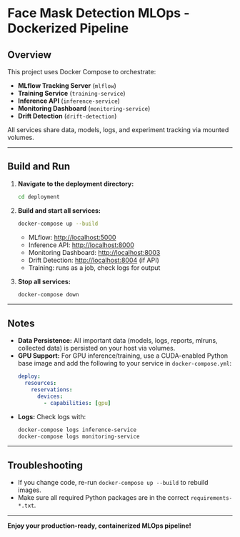 # Face Mask Detection MLOps - Dockerized Pipeline

## Overview

This project uses Docker Compose to orchestrate:
- **MLflow Tracking Server** (`mlflow`)
- **Training Service** (`training-service`)
- **Inference API** (`inference-service`)
- **Monitoring Dashboard** (`monitoring-service`)
- **Drift Detection** (`drift-detection`)

All services share data, models, logs, and experiment tracking via mounted volumes.

---

## Build and Run

1. **Navigate to the deployment directory:**
   ```sh
   cd deployment
   ```

2. **Build and start all services:**
   ```sh
   docker-compose up --build
   ```

   - MLflow: [http://localhost:5000](http://localhost:5000)
   - Inference API: [http://localhost:8000](http://localhost:8000)
   - Monitoring Dashboard: [http://localhost:8003](http://localhost:8003)
   - Drift Detection: [http://localhost:8004](http://localhost:8004) (if API)
   - Training: runs as a job, check logs for output

3. **Stop all services:**
   ```sh
   docker-compose down
   ```

---

## Notes

- **Data Persistence:** All important data (models, logs, reports, mlruns, collected data) is persisted on your host via volumes.
- **GPU Support:** For GPU inference/training, use a CUDA-enabled Python base image and add the following to your service in `docker-compose.yml`:
  ```yaml
  deploy:
    resources:
      reservations:
        devices:
          - capabilities: [gpu]
  ```
- **Logs:** Check logs with:
  ```sh
  docker-compose logs inference-service
  docker-compose logs monitoring-service
  ```

---

## Troubleshooting

- If you change code, re-run `docker-compose up --build` to rebuild images.
- Make sure all required Python packages are in the correct `requirements-*.txt`.

---

**Enjoy your production-ready, containerized MLOps pipeline!**